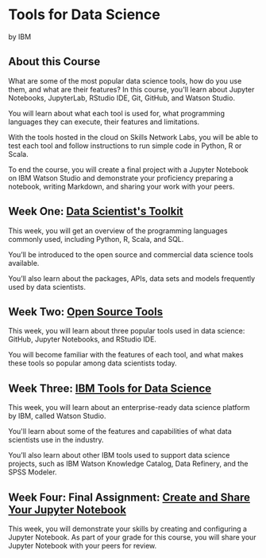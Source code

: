 # Tools for Data Science
by IBM

## About this Course
What are some of the most popular data science tools, how do you use them, and what are their features? In this course, you'll learn about Jupyter Notebooks, JupyterLab, RStudio IDE, Git, GitHub, and Watson Studio. 

You will learn about what each tool is used for, what programming languages they can execute, their features and limitations. 

With the tools hosted in the cloud on Skills Network Labs, you will be able to test each tool and follow instructions to run simple code in Python, R or Scala. 

To end the course, you will create a final project with a Jupyter Notebook on IBM Watson Studio and demonstrate your proficiency preparing a notebook, writing Markdown, and sharing your work with your peers.

## Week One: [Data Scientist's Toolkit](https://github.com/bingqinghe/IBM-Data-Science-Professional-Certificate/tree/master/Tools_for_Data_Science/Week_One)
This week, you will get an overview of the programming languages commonly used, including Python, R, Scala, and SQL. 

You’ll be introduced to the open source and commercial data science tools available. 

You’ll also learn about the packages, APIs, data sets and models frequently used by data scientists.

## Week Two: [Open Source Tools](https://github.com/bingqinghe/IBM-Data-Science-Professional-Certificate/tree/master/Tools_for_Data_Science/Week_Two)
This week, you will learn about three popular tools used in data science: GitHub, Jupyter Notebooks, and RStudio IDE. 

You will become familiar with the features of each tool, and what makes these tools so popular among data scientists today.

## Week Three: [IBM Tools for Data Science](https://github.com/bingqinghe/IBM-Data-Science-Professional-Certificate/tree/master/Tools_for_Data_Science/Week_Three) 
This week, you will learn about an enterprise-ready data science platform by IBM, called Watson Studio. 

You'll learn about some of the features and capabilities of what data scientists use in the industry. 

You’ll also learn about other IBM tools used to support data science projects, such as IBM Watson Knowledge Catalog, Data Refinery, and the SPSS Modeler.

## Week Four: Final Assignment: [Create and Share Your Jupyter Notebook](https://github.com/bingqinghe/IBM-Data-Science-Professional-Certificate/tree/master/Tools_for_Data_Science/Week_Four)
This week, you will demonstrate your skills by creating and configuring a Jupyter Notebook. As part of your grade for this course, you will share your Jupyter Notebook with your peers for review.
